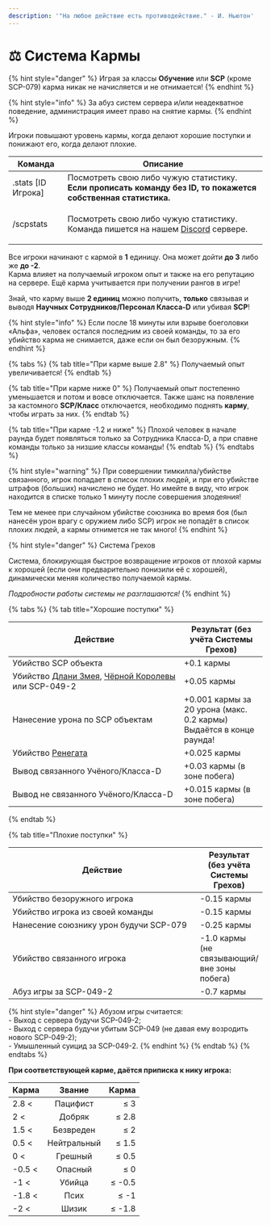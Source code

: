 ```yaml
---
description: '"На любое действие есть противодействие." - И. Ньютон'
---
```


# ⚖ Система Кармы

{% hint style="danger" %}
Играя за классы **Обучение** или **SCP** (кроме SCP-079) карма никак не начисляется и не отнимается!
{% endhint %}

{% hint style="info" %}
За абуз систем сервера и/или неадекватное поведение, администрация имеет право на снятие кармы.
{% endhint %}

Игроки повышают уровень кармы, когда делают хорошие поступки и понижают его, когда делают плохие.

| Команда             | Описание                                                                                                                                       |
| ------------------- | ---------------------------------------------------------------------------------------------------------------------------------------------- |
| .stats \[ID Игрока] | Посмотреть свою либо чужую статистику. **Если прописать команду без ID, то покажется собственная статистика.**                                 |
| /scpstats           | <p>Посмотреть свою либо чужую статистику.<br>Команда пишется на нашем <a href="https://discord.com/invite/376sEKP2tX">Discord</a> сервере.</p> |

Все игроки начинают с кармой в **1** единицу. Она может дойти **до 3** либо же **до -2**.\
Карма влияет на получаемый игроком опыт и также на его репутацию на сервере. Ещё карма учитывается при получении рангов в игре!

Знай, что карму выше **2 единиц** можно получить, **только** связывая и выводя **Научных Сотрудников/Персонал Класса-D** или убивая **SCP**!

{% hint style="info" %}
Если после 18 минуты или взрыве боеголовки «Альфа», человек остался последним из своей команды, то за его убийство карма не снимается, даже если он был безоружным.
{% endhint %}

{% tabs %}
{% tab title="При карме выше 2.8" %}
Получаемый опыт увеличивается!
{% endtab %}

{% tab title="При карме ниже 0" %}
Получаемый опыт постепенно уменьшается и потом и вовсе отключается. Также шанс на появление за кастомного **SCP/Класс** отключается, необходимо поднять **карму**, чтобы играть за них.
{% endtab %}

{% tab title="При карме -1.2 и ниже" %}
Плохой человек в начале раунда будет появляться только за Сотрудника Класса-D, а при спавне команды только за низшие классы команды!
{% endtab %}
{% endtabs %}

{% hint style="warning" %}
При совершении тимкилла/убийстве связанного, игрок попадает в список плохих людей, и при его убийстве штрафов (больших) начислено не будет. Но имейте в виду, что игрок находится в списке только 1 минуту после совершения злодеяния!

Тем не менее при случайном убийстве союзника во время боя (был нанесён урон врагу с оружием либо SCP) игрок не попадёт в список плохих людей, а кармы отнимется не так много!
{% endhint %}

{% hint style="danger" %}
Система Грехов

Система, блокирующая быстрое возвращение игроков от плохой кармы к хорошей (если они предварительно понизили её с хорошей), динамически меняя количество получаемой кармы.

_Подробности работы системы не разглашаются!_
{% endhint %}

{% tabs %}
{% tab title="Хорошие поступки" %}
<table><thead><tr><th width="324.3357281899227">Действие</th><th>Результат (без учёта Системы Грехов)</th></tr></thead><tbody><tr><td>Убийство SCP объекта</td><td>+0.1 кармы</td></tr><tr><td>Убийство <a href="../custom-classes/custom-teams/serpents-hand.md">Длани Змея</a>, <a href="../custom-classes/custom-teams/black-queen.md">Чёрной Королевы</a> или SCP-049-2</td><td>+0.05 кармы</td></tr><tr><td>Нанесение урона по SCP объектам</td><td>+0.001 кармы за 20 урона (макс. 0.2 кармы)<br>Выдаётся в конце раунда!</td></tr><tr><td>Убийство <a href="../server-mechanics/other.md">Ренегата</a></td><td>+0.025 кармы</td></tr><tr><td>Вывод связанного Учёного/Класса-D</td><td>+0.03 кармы (в зоне побега)</td></tr><tr><td>Вывод не связанного Учёного/Класса-D</td><td>+0.015 кармы (в зоне побега)</td></tr></tbody></table>
{% endtab %}

{% tab title="Плохие поступки" %}
<table><thead><tr><th width="394">Действие</th><th>Результат (без учёта Системы Грехов)</th></tr></thead><tbody><tr><td>Убийство безоружного игрока</td><td>-0.15 кармы</td></tr><tr><td>Убийство игрока из своей команды</td><td>-0.15 кармы</td></tr><tr><td>Нанесение союзнику урон будучи SCP-079</td><td>-0.25 кармы</td></tr><tr><td>Убийство связанного игрока</td><td>-1.0 кармы (не связывающий/вне зоны побега)</td></tr><tr><td>Абуз игры за SCP-049-2</td><td>-0.7 кармы</td></tr></tbody></table>

{% hint style="danger" %}
Абузом игры считается:\
\- Выход с сервера будучи SCP-049-2;\
\- Выход с сервера будучи убитым SCP-049 (не давая ему возродить нового SCP-049-2);\
\- Умышленный суицид за SCP-049-2.
{% endhint %}
{% endtab %}
{% endtabs %}

**При соответствующей карме, даётся приписка к нику игрока:**

| Карма  |    Звание   |  Карма |
| ------ | :---------: | -----: |
| 2.8 <  |   Пацифист  |    ≤ 3 |
| 2 <    |    Добряк   |  ≤ 2.8 |
| 1.5 <  |  Безвреден  |    ≤ 2 |
| 0.5 <  | Нейтральный |  ≤ 1.5 |
| 0 <    |   Грешный   |  ≤ 0.5 |
| -0.5 < |   Опасный   |    ≤ 0 |
| -1 <   |    Убийца   | ≤ -0.5 |
| -1.8 < |     Псих    |   ≤ -1 |
| -2 <   |    Шизик    | ≤ -1.8 |
